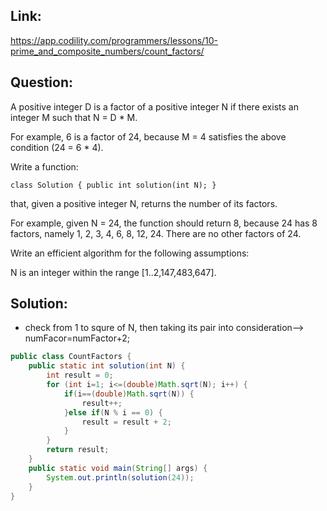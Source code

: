 ## Link:
https://app.codility.com/programmers/lessons/10-prime_and_composite_numbers/count_factors/
## Question:
A positive integer D is a factor of a positive integer N if there exists an integer M such that N = D * M.

For example, 6 is a factor of 24, because M = 4 satisfies the above condition (24 = 6 * 4).

Write a function:

`class Solution { public int solution(int N); }`

that, given a positive integer N, returns the number of its factors.

For example, given N = 24, the function should return 8, because 24 has 8 factors, namely 1, 2, 3, 4, 6, 8, 12, 24. There are no other factors of 24.

Write an efficient algorithm for the following assumptions:

N is an integer within the range [1..2,147,483,647].

## Solution:
*  check from 1 to squre of N, then taking its pair into consideration--> numFacor=numFactor+2;

```java
public class CountFactors {
    public static int solution(int N) {        
        int result = 0;
        for (int i=1; i<=(double)Math.sqrt(N); i++) {
            if(i==(double)Math.sqrt(N)) {
                result++;
            }else if(N % i == 0) {
                result = result + 2;
            }   
        }      
        return result;
    }
	public static void main(String[] args) {
		System.out.println(solution(24));
	}
}
```

